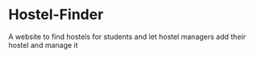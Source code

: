 # Hostel-Finder
A website to find hostels  for students and  let hostel managers add their hostel and manage it 
